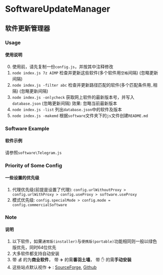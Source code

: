 # SoftwareUpdateManager
## 软件更新管理器

### Usage
#### 使用说明

0. 使用前，请先复制一份`config.js`，并按其中注释修改
1. `node index.js 7z AIMP`
  检查并更新这些软件(多个软件用`空格`间隔) (忽略更新间隔)
2. `node index.js -filter abc`
  检查并更新路径匹配的软件(多个匹配条件用`,`相隔) (忽略更新间隔)
3. `node index.js -onlycheck`
  获取网上软件的最新版本号，并写入`database.json` (忽略更新间隔)
  效果: 忽略当前最新版本
4. `node index.js -list`
  列出`database.json`中的软件及版本
5. `node index.js -makemd`
  根据`software`文件夹下的`js`文件创建`README.md`


### Software Example
#### 软件示例

请参照`software\Telegram.js`


### Priority of Some Config
#### 一些设置的优先级

1. 代理优先级(前提是设置了代理): `config.urlWithoutProxy > config.urlWithProxy > config.useProxy > software.useProxy`
2. 模式优先级: `config.specialMode > config.mode = config.commercialSoftware`


### Note
#### 说明

1. 以下软件，如果`通常版(installer)`与`便携版(portable)`功能相同则一般以绿色版优先，同时64位优先
2. 大多软件都支持自动安装
3. 带 :moneybag: 的为**商业软件**， 带 :airplane: 的需**番羽土墙**， 带 :hand: 的需**手动安装**
4. 这些站点默认视作 :airplane: : [SourceForge](https://sourceforge.net), [Github](https://github.com)
